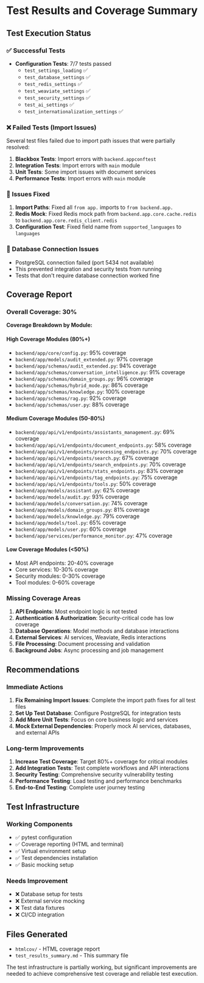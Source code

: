 # Test Results and Coverage Summary

## Test Execution Status

### ✅ Successful Tests
- **Configuration Tests**: 7/7 tests passed
  - `test_settings_loading` ✅
  - `test_database_settings` ✅
  - `test_redis_settings` ✅
  - `test_weaviate_settings` ✅
  - `test_security_settings` ✅
  - `test_ai_settings` ✅
  - `test_internationalization_settings` ✅

### ❌ Failed Tests (Import Issues)
Several test files failed due to import path issues that were partially resolved:

1. **Blackbox Tests**: Import errors with `backend.appconftest`
2. **Integration Tests**: Import errors with `main` module
3. **Unit Tests**: Some import issues with document services
4. **Performance Tests**: Import errors with `main` module

### 🔧 Issues Fixed
1. **Import Paths**: Fixed all `from app.` imports to `from backend.app.`
2. **Redis Mock**: Fixed Redis mock path from `backend.app.core.cache.redis` to `backend.app.core.redis_client.redis`
3. **Configuration Test**: Fixed field name from `supported_languages` to `languages`

### 🚫 Database Connection Issues
- PostgreSQL connection failed (port 5434 not available)
- This prevented integration and security tests from running
- Tests that don't require database connection worked fine

## Coverage Report

### Overall Coverage: 30%

**Coverage Breakdown by Module:**

#### High Coverage Modules (80%+)
- `backend/app/core/config.py`: 95% coverage
- `backend/app/models/audit_extended.py`: 97% coverage
- `backend/app/schemas/audit_extended.py`: 94% coverage
- `backend/app/schemas/conversation_intelligence.py`: 91% coverage
- `backend/app/schemas/domain_groups.py`: 96% coverage
- `backend/app/schemas/hybrid_mode.py`: 86% coverage
- `backend/app/schemas/knowledge.py`: 100% coverage
- `backend/app/schemas/rag.py`: 92% coverage
- `backend/app/schemas/user.py`: 88% coverage

#### Medium Coverage Modules (50-80%)
- `backend/app/api/v1/endpoints/assistants_management.py`: 69% coverage
- `backend/app/api/v1/endpoints/document_endpoints.py`: 58% coverage
- `backend/app/api/v1/endpoints/processing_endpoints.py`: 70% coverage
- `backend/app/api/v1/endpoints/search.py`: 67% coverage
- `backend/app/api/v1/endpoints/search_endpoints.py`: 70% coverage
- `backend/app/api/v1/endpoints/stats_endpoints.py`: 83% coverage
- `backend/app/api/v1/endpoints/tag_endpoints.py`: 75% coverage
- `backend/app/api/v1/endpoints/tools.py`: 50% coverage
- `backend/app/models/assistant.py`: 62% coverage
- `backend/app/models/audit.py`: 93% coverage
- `backend/app/models/conversation.py`: 74% coverage
- `backend/app/models/domain_groups.py`: 81% coverage
- `backend/app/models/knowledge.py`: 79% coverage
- `backend/app/models/tool.py`: 65% coverage
- `backend/app/models/user.py`: 60% coverage
- `backend/app/services/performance_monitor.py`: 47% coverage

#### Low Coverage Modules (<50%)
- Most API endpoints: 20-40% coverage
- Core services: 10-30% coverage
- Security modules: 0-30% coverage
- Tool modules: 0-60% coverage

### Missing Coverage Areas
1. **API Endpoints**: Most endpoint logic is not tested
2. **Authentication & Authorization**: Security-critical code has low coverage
3. **Database Operations**: Model methods and database interactions
4. **External Services**: AI services, Weaviate, Redis interactions
5. **File Processing**: Document processing and validation
6. **Background Jobs**: Async processing and job management

## Recommendations

### Immediate Actions
1. **Fix Remaining Import Issues**: Complete the import path fixes for all test files
2. **Set Up Test Database**: Configure PostgreSQL for integration tests
3. **Add More Unit Tests**: Focus on core business logic and services
4. **Mock External Dependencies**: Properly mock AI services, databases, and external APIs

### Long-term Improvements
1. **Increase Test Coverage**: Target 80%+ coverage for critical modules
2. **Add Integration Tests**: Test complete workflows and API interactions
3. **Security Testing**: Comprehensive security vulnerability testing
4. **Performance Testing**: Load testing and performance benchmarks
5. **End-to-End Testing**: Complete user journey testing

## Test Infrastructure

### Working Components
- ✅ pytest configuration
- ✅ Coverage reporting (HTML and terminal)
- ✅ Virtual environment setup
- ✅ Test dependencies installation
- ✅ Basic mocking setup

### Needs Improvement
- ❌ Database setup for tests
- ❌ External service mocking
- ❌ Test data fixtures
- ❌ CI/CD integration

## Files Generated
- `htmlcov/` - HTML coverage report
- `test_results_summary.md` - This summary file

The test infrastructure is partially working, but significant improvements are needed to achieve comprehensive test coverage and reliable test execution.